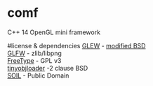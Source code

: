 # comf
C++ 14 OpenGL mini framework

#license & dependencies
[GLEW](https://github.com/nigels-com/glew) - [modified BSD](http://glew.sourceforge.net/glew.tx)  
[GLFW](http://www.glfw.org/) - zlib/libpng  
[FreeType](https://www.freetype.org/) - GPL v3  
[tinyobjloader](https://syoyo.github.io/tinyobjloader/) -2  clause BSD  
[SOIL](http://www.lonesock.net/soil.html) - Public Domain  
